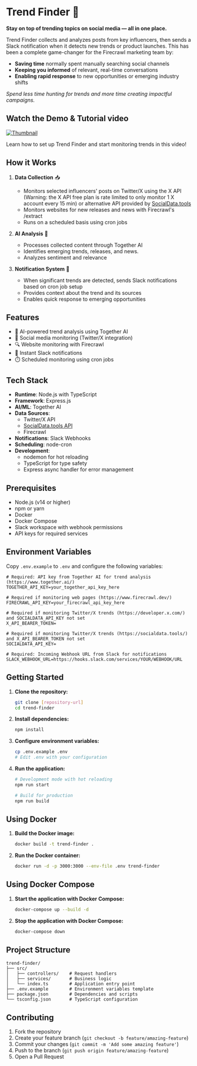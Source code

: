 # Trend Finder 🔦

**Stay on top of trending topics on social media — all in one place.**

Trend Finder collects and analyzes posts from key influencers, then sends a Slack notification when it detects new trends or product launches. This has been a complete game-changer for the Firecrawl marketing team by:

- **Saving time** normally spent manually searching social channels
- **Keeping you informed** of relevant, real-time conversations
- **Enabling rapid response** to new opportunities or emerging industry shifts

_Spend less time hunting for trends and more time creating impactful campaigns._

## Watch the Demo & Tutorial video

[![Thumbnail](https://i.ytimg.com/vi/puimQSun92g/hqdefault.jpg)](https://www.youtube.com/watch?v=puimQSun92g)

Learn how to set up Trend Finder and start monitoring trends in this video!

## How it Works

1. **Data Collection** 📥
   - Monitors selected influencers' posts on Twitter/X using the X API (Warning: the X API free plan is rate limited to only monitor 1 X account every 15 min) or alternative API provided by [SocialData.tools](https://socialdata.tools)
   - Monitors websites for new releases and news with Firecrawl's /extract
   - Runs on a scheduled basis using cron jobs

2. **AI Analysis** 🧠
   - Processes collected content through Together AI
   - Identifies emerging trends, releases, and news.
   - Analyzes sentiment and relevance

3. **Notification System** 📢
   - When significant trends are detected, sends Slack notifications based on cron job setup
   - Provides context about the trend and its sources
   - Enables quick response to emerging opportunities

## Features

- 🤖 AI-powered trend analysis using Together AI
- 📱 Social media monitoring (Twitter/X integration)
- 🔍 Website monitoring with Firecrawl
- 💬 Instant Slack notifications
- ⏱️ Scheduled monitoring using cron jobs

## Tech Stack

- **Runtime**: Node.js with TypeScript
- **Framework**: Express.js
- **AI/ML**: Together AI
- **Data Sources**:
  - Twitter/X API
  - [SocialData.tools API](https://socialdata.tools)
  - Firecrawl
- **Notifications**: Slack Webhooks
- **Scheduling**: node-cron
- **Development**:
  - nodemon for hot reloading
  - TypeScript for type safety
  - Express async handler for error management

## Prerequisites

- Node.js (v14 or higher)
- npm or yarn
- Docker
- Docker Compose
- Slack workspace with webhook permissions
- API keys for required services

## Environment Variables

Copy `.env.example` to `.env` and configure the following variables:

```
# Required: API key from Together AI for trend analysis (https://www.together.ai/)
TOGETHER_API_KEY=your_together_api_key_here

# Required if monitoring web pages (https://www.firecrawl.dev/)
FIRECRAWL_API_KEY=your_firecrawl_api_key_here

# Required if monitoring Twitter/X trends (https://developer.x.com/) and SOCIALDATA_API_KEY not set
X_API_BEARER_TOKEN=

# Required if monitoring Twitter/X trends (https://socialdata.tools/) and X_API_BEARER_TOKEN not set
SOCIALDATA_API_KEY=

# Required: Incoming Webhook URL from Slack for notifications
SLACK_WEBHOOK_URL=https://hooks.slack.com/services/YOUR/WEBHOOK/URL
```

## Getting Started

1. **Clone the repository:**
   ```bash
   git clone [repository-url]
   cd trend-finder
   ```

2. **Install dependencies:**
   ```bash
   npm install
   ```

3. **Configure environment variables:**
   ```bash
   cp .env.example .env
   # Edit .env with your configuration
   ```

4. **Run the application:**
   ```bash
   # Development mode with hot reloading
   npm run start

   # Build for production
   npm run build
   ```

## Using Docker

1. **Build the Docker image:**
   ```bash
   docker build -t trend-finder .
   ```

2. **Run the Docker container:**
   ```bash
   docker run -d -p 3000:3000 --env-file .env trend-finder
   ```

## Using Docker Compose

1. **Start the application with Docker Compose:**
   ```bash
   docker-compose up --build -d
   ```

2. **Stop the application with Docker Compose:**
   ```bash
   docker-compose down
   ```

## Project Structure

```
trend-finder/
├── src/
│   ├── controllers/    # Request handlers
│   ├── services/       # Business logic
│   └── index.ts        # Application entry point
├── .env.example        # Environment variables template
├── package.json        # Dependencies and scripts
└── tsconfig.json       # TypeScript configuration
```

## Contributing

1. Fork the repository
2. Create your feature branch (`git checkout -b feature/amazing-feature`)
3. Commit your changes (`git commit -m 'Add some amazing feature'`)
4. Push to the branch (`git push origin feature/amazing-feature`)
5. Open a Pull Request
